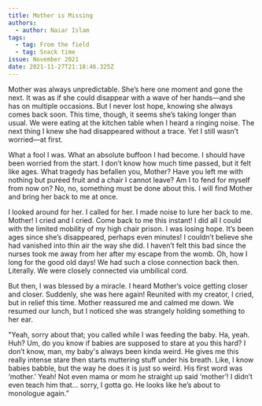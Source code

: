 ```yaml
---
title: Mother is Missing
authors:
  - author: Naiar Islam
tags:
  - tag: From the field
  - tag: Snack time
issue: November 2021
date: 2021-11-27T21:18:46.325Z
---
```

Mother was always unpredictable. She’s here one moment and gone the next. It was as if she could disappear with a wave of her hands—and she has on multiple occasions. But I never lost hope, knowing she always comes back soon. This time, though, it seems she’s taking longer than usual. We were eating at the kitchen table when I heard a ringing noise. The next thing I knew she had disappeared without a trace. Yet I still wasn’t worried—at first. 

What a fool I was. What an absolute buffoon I had become. I should have been worried from the start. I don’t know how much time passed, but it felt like ages. What tragedy has befallen you, Mother? Have you left me with nothing but puréed fruit and a chair I cannot leave? Am I to fend for myself from now on? No, no, something must be done about this. I will find Mother and bring her back to me at once.

I looked around for her. I called for her. I made noise to lure her back to me. Mother! I cried and I cried. Come back to me this instant! I did all I could with the limited mobility of my high chair prison. I was losing hope. It’s been ages since she’s disappeared, perhaps even minutes! I couldn’t believe she had vanished into thin air the way she did. I haven’t felt this bad since the nurses took me away from her after my escape from the womb. Oh, how I long for the good old days! We had such a close connection back then. Literally. We were closely connected via umbilical cord.

But then, I was blessed by a miracle. I heard Mother’s voice getting closer and closer. Suddenly, she was here again! Reunited with my creator, I cried, but in relief this time. Mother reassured me and calmed me down. We resumed our lunch, but I noticed she was strangely holding something to her ear.

"Yeah, sorry about that; you called while I was feeding the baby. Ha, yeah. Huh? Um, do you know if babies are supposed to stare at you this hard? I don’t know, man, my baby's always been kinda weird. He gives me this really intense stare then starts muttering stuff under his breath. Like, I know babies babble, but the way he does it is just so weird. His first word was ‘mother.’ Yeah! Not even mama or mom he straight up said ‘mother’! I didn’t even teach him that… sorry, I gotta go. He looks like he’s about to monologue again.”